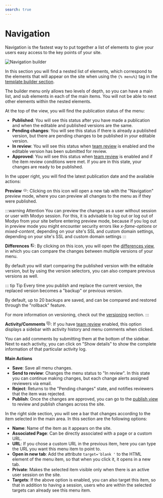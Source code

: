 ```yaml
---
search: true
---
```


# Navigation

Navigation is the fastest way to put together a list of elements to give your users easy access to the key points of your site.

![Navigation builder](/assets/img/platform/navigation-builder.png)

In this section you will find a nested list of elements, which correspond to the elements that will appear on the site when using the <span v-pre> `{% menu%}` </span> tag in the [template builder section](/platform/channels/templates.html).

The builder menu only allows two levels of depth, so you can have a main list, and sub elements in each of the main items. You will not be able to nest other elements within the nested elements.

At the top of the view, you will find the publication status of the menu:

- **Published**: You will see this status after you have made a publication and when the editable and published versions are the same.
- **Pending changes**: You will see this status if there is already a published version, but there are pending changes to be published in your editable version.
- **In review**: You will see this status when [team review](/platform/core/key-concepts.html) is enabled and the editable version has been submitted for review.
- **Approved**: You will see this status when [team review](/platform/core/key-concepts.html) is enabled and if the item review conditions were met. If you are in this state, your changes are ready to be published.

In the upper right, you will find the latest publication date and the available actions:

**Preview** <svg xmlns="http://www.w3.org/2000/svg" xmlns:xlink="http://www.w3.org/1999/xlink" aria-hidden="true" focusable="false" width="1em" height="1em" style="-ms-transform: rotate(360deg); -webkit-transform: rotate(360deg); transform: rotate(360deg);" preserveAspectRatio="xMidYMid meet" viewBox="0 0 24 24"> <path d="M12 9a3 3 0 0 1 3 3a3 3 0 0 1-3 3a3 3 0 0 1-3-3a3 3 0 0 1 3-3m0-4.5c5 0 9.27 3.11 11 7.5c-1.73 4.39-6 7.5-11 7.5S2.73 16.39 1 12c1.73-4.39 6-7.5 11-7.5M3.18 12a9.821 9.821 0 0 0 17.64 0a9.821 9.821 0 0 0-17.64 0z" fill="#626262"/> <rect x="0" y="0" width="24" height="24" fill="rgba(0, 0, 0, 0)" /> </svg>: Clicking on this icon will open a new tab with the "Navigation" preview mode, where you can preview all changes to the menu as if they were published.

:::warning Attention
You can preview the changes as a user without session or user with Modyo session. For this, it is advisable to log out or log out of Modyo from your site before entering preview mode, because if you log out in preview mode you might encounter security errors like _x-fame-options_ or _mixed-content_, depending on your site's SSL and custom domain settings, depending on your site's SSL and custom domain settings
:::

**Differences** <svg xmlns="http://www.w3.org/2000/svg" xmlns:xlink="http://www.w3.org/1999/xlink" aria-hidden="true" focusable="false" width="1em" height="1em" style="-ms-transform: rotate(360deg); -webkit-transform: rotate(360deg); transform: rotate(360deg);" preserveAspectRatio="xMidYMid meet" viewBox="0 0 24 24"> <path d="M19 3h-5v2h5v13l-5-6v9h5a2 2 0 0 0 2-2V5a2 2 0 0 0-2-2m-9 15H5l5-6m0-9H5c-1.11 0-2 .89-2 2v14a2 2 0 0 0 2 2h5v2h2V1h-2v2z" fill="#626262"/> </svg>: By clicking on this icon, you will open the [differences view](/platform/channels/sites.html#review-and-joint-publication), in which you can compare the changes between multiple versions of your menu.

By default you will start comparing the published version with the editable version, but by using the version selectors, you can also compare previous versions as well.

::: tip Tip
Every time you publish and replace the current version, the replaced version becomes a "backup" or previous version.

By default, up to 20 backups are saved, and can be compared and restored through the "rollback" feature.

For more information on versioning, check out the [versioning](/en/platform/core/key-concepts.html#versioning) section.
:::

**Activity/Comments** <svg xmlns="http://www.w3.org/2000/svg" xmlns:xlink="http://www.w3.org/1999/xlink" aria-hidden="true" focusable="false" width="1em" height="1em" style="-ms-transform: rotate(360deg); -webkit-transform: rotate(360deg); transform: rotate(360deg);" preserveAspectRatio="xMidYMid meet" viewBox="0 0 24 24"> <path d="M12 23a1 1 0 0 1-1-1v-3H7a2 2 0 0 1-2-2V7a2 2 0 0 1 2-2h14a2 2 0 0 1 2 2v10a2 2 0 0 1-2 2h-4.1l-3.7 3.71c-.2.18-.44.29-.7.29H12m1-6v3.08L16.08 17H21V7H7v10h6M3 15H1V3a2 2 0 0 1 2-2h16v2H3v12m6-6h10v2H9V9m0 4h8v2H9v-2z" fill="#626262"/> <rect x="0" y="0" width="24" height="24" fill="rgba(0, 0, 0, 0)" /> </svg>: If you have [team review](/en/platform/core/key-concepts.html) enabled, this option displays a sidebar with activity history and menu comments when clicked.

You can add comments by submitting them at the bottom of the sidebar. Next to each activity, you can click on "Show details" to show the complete information of that particular activity log.

**Main Actions**

- **Save**: Save all menu changes.
- **Send to review**: Changes the menu status to "In review". In this state you can continue making changes, but each change alerts assigned reviewers via email.
- **Reject**: Returns to the "Pending changes" state, and notifies reviewers that the item was rejected.
- **Publish**: Once the changes are approved, you can go to the [publish view](/en/platform/channels/sites.html#review-and-joint-publication) to review and publish changes across the site.

In the right side section, you will see a bar that changes according to the item selected in the main area. In this section are the following options:

- **Name**: Name of the item as it appears on the site.
- **Associated Page**: Can be directly associated with a page or a custom URL.
- **URL**: If you chose a custom URL in the previous item, here you can type the URL you want this menu item to point to.
- **Open in new tab**: Add the attribute `target='blank '` to the HTML element of the menu item, so that when you click it, it opens in a new tab.
- **Private**: Makes the selected item visible only when there is an active user session on the site.
- **Targets**: If the above option is enabled, you can also target this item, so that in addition to having a session, users who are within the selected targets can already see this menu item.
